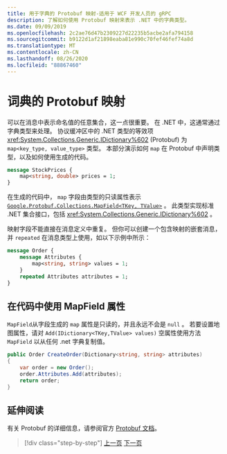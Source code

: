```yaml
---
title: 用于字典的 Protobuf 映射-适用于 WCF 开发人员的 gRPC
description: 了解如何使用 Protobuf 映射来表示 .NET 中的字典类型。
ms.date: 09/09/2019
ms.openlocfilehash: 2c2ae76d47b2309227d22235b5acbe2afa794158
ms.sourcegitcommit: b9122d1af21898eaba81e990c70fef46fef74a8d
ms.translationtype: MT
ms.contentlocale: zh-CN
ms.lasthandoff: 08/26/2020
ms.locfileid: "88867460"
---
```

# <a name="protobuf-maps-for-dictionaries"></a>词典的 Protobuf 映射

可以在消息中表示命名值的任意集合，这一点很重要。 在 .NET 中，这通常通过字典类型来处理。 协议缓冲区中的 .NET 类型的等效项 <xref:System.Collections.Generic.IDictionary%602> (Protobuf) 为 `map<key_type, value_type>` 类型。 本部分演示如何 `map` 在 Protobuf 中声明类型，以及如何使用生成的代码。

```protobuf
message StockPrices {
    map<string, double> prices = 1;
}
```

在生成的代码中， `map` 字段由类型的只读属性表示 [`Google.Protobuf.Collections.MapField<TKey, TValue>`][map-field] 。 此类型实现标准 .NET 集合接口，包括 <xref:System.Collections.Generic.IDictionary%602> 。

映射字段不能直接在消息定义中重复。 但你可以创建一个包含映射的嵌套消息，并 `repeated` 在消息类型上使用，如以下示例中所示：

```protobuf
message Order {
    message Attributes {
        map<string, string> values = 1;
    }
    repeated Attributes attributes = 1;
}
```

## <a name="using-mapfield-properties-in-code"></a>在代码中使用 MapField 属性

`MapField`从字段生成的 `map` 属性是只读的，并且永远不会是 `null` 。 若要设置地图属性，请对 `Add(IDictionary<TKey,TValue> values)` 空属性使用方法 `MapField` 以从任何 .net 字典复制值。

```csharp
public Order CreateOrder(Dictionary<string, string> attributes)
{
    var order = new Order();
    order.Attributes.Add(attributes);
    return order;
}
```

## <a name="further-reading"></a>延伸阅读

有关 Protobuf 的详细信息，请参阅官方 [Protobuf 文档](https://developers.google.com/protocol-buffers/docs/overview)。

[map-field]: https://developers.google.cn/protocol-buffers/docs/reference/csharp/class/google/protobuf/collections/map-field-t-key-t-value-

>[!div class="step-by-step"]
>[上一页](protobuf-enums.md)
>[下一页](wcf-services-to-grpc-comparison.md)
